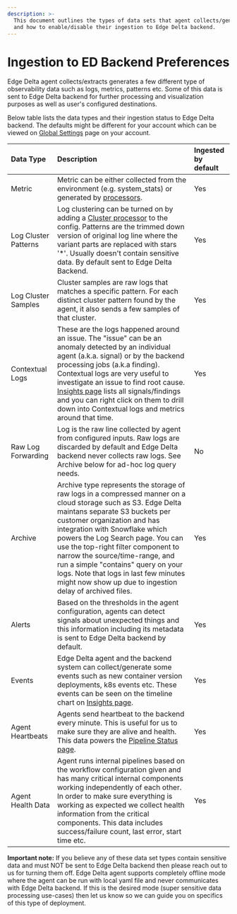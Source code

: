 ```yaml
---
description: >-
  This document outlines the types of data sets that agent collects/generates
  and how to enable/disable their ingestion to Edge Delta backend.
---
```


# Ingestion to ED Backend Preferences

Edge Delta agent collects/extracts generates a few different type of observability data such as logs, metrics, patterns etc. Some of this data is sent to Edge Delta backend for further processing and visualization purposes as well as user's configured destinations.

Below table lists the data types and their ingestion status to Edge Delta backend. The defaults might be different for your account which can be viewed on [Global Settings](https://admin.edgedelta.com/global-settings) page on your account.

| Data Type | Description | Ingested by default |
| :--- | :--- | :--- |
| Metric | Metric can be either collected from the environment \(e.g. system\_stats\) or generated by [processors](../configuration/processors.md). | Yes |
| Log Cluster Patterns | Log clustering can be turned on by adding a [Cluster processor](../configuration/processors.md#cluster) to the config. Patterns are the trimmed down version of original log line where the variant parts are replaced with stars '\*'. Usually doesn't contain sensitive data. By default sent to Edge Delta Backend. | Yes |
| Log Cluster Samples | Cluster samples are raw logs that matches a specific pattern. For each distinct cluster pattern found by the agent, it also sends a few samples of that cluster. | Yes |
| Contextual Logs | These are the logs happened around an issue. The "issue" can be an anomaly detected by an individual agent \(a.k.a. signal\) or by the backend processing jobs \(a.k.a finding\). Contextual logs are very useful to investigate an issue to find root cause. [Insights page](https://admin.edgedelta.com/insights) lists all signals/findings and you can right click on them to drill down into Contextual logs and metrics around that time. | Yes |
| Raw Log Forwarding | Log is the raw line collected by agent from configured inputs. Raw logs are discarded by default and Edge Delta backend never collects raw logs. See Archive below for ad-hoc log query needs. | No |
| Archive | Archive type represents the storage of raw logs in a compressed manner on a cloud storage such as S3. Edge Delta maintans separate S3 buckets per customer organization and has integration with Snowflake which powers the Log Search page. You can use the top-right filter component to narrow the source/time-range, and run a simple "contains" query on your logs. Note that logs in last few minutes might now show up due to ingestion delay of archived files. | Yes |
| Alerts | Based on the thresholds in the agent configuration, agents can detect signals about unexpected things and this information including its metadata is sent to Edge Delta backend by default. | Yes |
| Events | Edge Delta agent and the backend system can collect/generate some events such as new container version deployments, k8s events etc. These events can be seen on the timeline chart on [Insights page](https://admin.edgedelta.com/insights). | Yes |
| Agent Heartbeats | Agents send heartbeat to the backend every minute. This is useful for us to make sure they are alive and health. This data powers the [Pipeline Status page](https://admin.edgedelta.com/pipeline-status). | Yes |
| Agent Health Data | Agent runs internal pipelines based on the workflow configuration given and has many critical internal components working independently of each other. In order to make sure everything is working as expected we collect health information from the critical components. This data includes success/failure count, last error, start time etc. | Yes |

**Important note:** If you believe any of these data set types contain sensitive data and must NOT be sent to Edge Delta backend then please reach out to us for turning them off. Edge Delta agent supports completely offline mode where the agent can be run with local yaml file and never communicates with Edge Delta backend. If this is the desired mode \(super sensitive data processing use-cases\) then let us know so we can guide you on specifics of this type of deployment.

